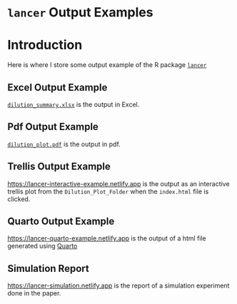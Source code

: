 `lancer` Output Examples
================

# Introduction

Here is where I store some output example of the R package
[`lancer`](https://github.com/SLINGhub/lancer)

## Excel Output Example

[`dilution_summary.xlsx`](https://raw.githubusercontent.com/JauntyJJS/lancer_output/main/dilution_summary.xlsx)
is the output in Excel.

## Pdf Output Example

[`dilution_plot.pdf`](https://raw.githubusercontent.com/JauntyJJS/lancer_output/main/dilution_plot.pdf)
is the output in pdf.

## Trellis Output Example

https://lancer-interactive-example.netlify.app is the output as an
interactive trellis plot from the `Dilution_Plot_Folder` when the
`index.html` file is clicked.

## Quarto Output Example

https://lancer-quarto-example.netlify.app is the output of a html file
generated using [Quarto](https://quarto.org/)

## Simulation Report

https://lancer-simulation.netlify.app is the report of a simulation
experiment done in the paper.
